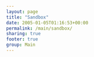 ```yaml
---
layout: page
title: "Sandbox"
date: 2005-01-05T01:16:53+00:00
permalink: /main/sandbox/
sharing: true
footer: true
group: Main
---
```


